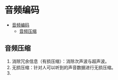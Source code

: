 # 音频编码

- [音频编码](#音频编码)
  - [音频压缩](#音频压缩)

## 音频压缩

1. 消除冗余信息（有损压缩）：消除次声波与超声波。
2. 无损压缩：针对人可以听到的声音数据进行无损压缩。
3. 